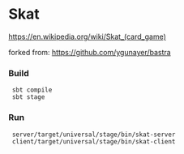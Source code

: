 # Skat

https://en.wikipedia.org/wiki/Skat_(card_game)

forked from: https://github.com/ygunayer/bastra

### Build
```
 sbt compile
 sbt stage
```

### Run
```
 server/target/universal/stage/bin/skat-server
 client/target/universal/stage/bin/skat-client
```
